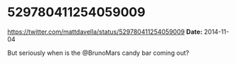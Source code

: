 # 529780411254059009
https://twitter.com/mattdavella/status/529780411254059009
**Date:** 2014-11-04

But seriously when is the @BrunoMars candy bar coming out?
